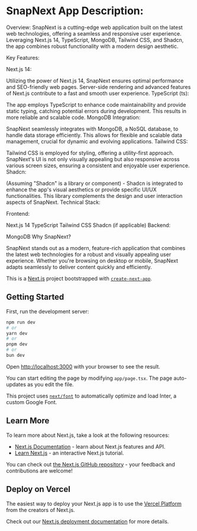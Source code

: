 <h1>SnapNext App Description:</h1>

Overview:
SnapNext is a cutting-edge web application built on the latest web technologies, offering a seamless and responsive user experience. Leveraging Next.js 14, TypeScript, MongoDB, Tailwind CSS, and Shadcn, the app combines robust functionality with a modern design aesthetic.

Key Features:

Next.js 14:

Utilizing the power of Next.js 14, SnapNext ensures optimal performance and SEO-friendly web pages. Server-side rendering and advanced features of Next.js contribute to a fast and smooth user experience.
TypeScript (ts):

The app employs TypeScript to enhance code maintainability and provide static typing, catching potential errors during development. This results in more reliable and scalable code.
MongoDB Integration:

SnapNext seamlessly integrates with MongoDB, a NoSQL database, to handle data storage efficiently. This allows for flexible and scalable data management, crucial for dynamic and evolving applications.
Tailwind CSS:

Tailwind CSS is employed for styling, offering a utility-first approach. SnapNext's UI is not only visually appealing but also responsive across various screen sizes, ensuring a consistent and enjoyable user experience.
Shadcn:

(Assuming "Shadcn" is a library or component) - Shadcn is integrated to enhance the app's visual aesthetics or provide specific UI/UX functionalities. This library complements the design and user interaction aspects of SnapNext.
Technical Stack:

Frontend:

Next.js 14
TypeScript
Tailwind CSS
Shadcn (if applicable)
Backend:

MongoDB
Why SnapNext?

SnapNext stands out as a modern, feature-rich application that combines the latest web technologies for a robust and visually appealing user experience. Whether you're browsing on desktop or mobile, SnapNext adapts seamlessly to deliver content quickly and efficiently.


This is a [Next.js](https://nextjs.org/) project bootstrapped with [`create-next-app`](https://github.com/vercel/next.js/tree/canary/packages/create-next-app).

## Getting Started

First, run the development server:

```bash
npm run dev
# or
yarn dev
# or
pnpm dev
# or
bun dev
```

Open [http://localhost:3000](http://localhost:3000) with your browser to see the result.

You can start editing the page by modifying `app/page.tsx`. The page auto-updates as you edit the file.

This project uses [`next/font`](https://nextjs.org/docs/basic-features/font-optimization) to automatically optimize and load Inter, a custom Google Font.

## Learn More

To learn more about Next.js, take a look at the following resources:

- [Next.js Documentation](https://nextjs.org/docs) - learn about Next.js features and API.
- [Learn Next.js](https://nextjs.org/learn) - an interactive Next.js tutorial.

You can check out [the Next.js GitHub repository](https://github.com/vercel/next.js/) - your feedback and contributions are welcome!

## Deploy on Vercel

The easiest way to deploy your Next.js app is to use the [Vercel Platform](https://vercel.com/new?utm_medium=default-template&filter=next.js&utm_source=create-next-app&utm_campaign=create-next-app-readme) from the creators of Next.js.

Check out our [Next.js deployment documentation](https://nextjs.org/docs/deployment) for more details.
